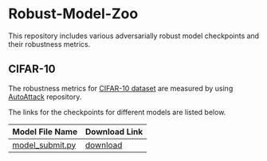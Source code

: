 # Robust-Model-Zoo
This repository includes various adversarially robust model checkpoints and their robustness metrics.

## CIFAR-10
The robustness metrics for [CIFAR-10 dataset](https://www.cs.toronto.edu/~kriz/cifar.html) are measured by using [AutoAttack](https://github.com/fra31/auto-attack) repository.


The links for the checkpoints for different models are listed below.


| Model File Name  | Download Link |
| ---------------- | ------------- |
| [model_submit.py](https://github.com/metinaktas/Robust-Model-Zoo/blob/main/CIFAR-10/Models/tf1/model_submit.py)  | [download](https://drive.google.com/uc?export=download&id=11pqbqLtmcYgmGN5qRNbdmIFCSItHJjj_)  |
